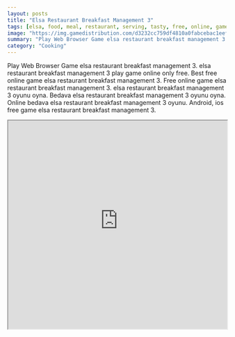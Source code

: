 ```yaml
---
layout: posts
title: "Elsa Restaurant Breakfast Management 3"
tags: [elsa, food, meal, restaurant, serving, tasty, free, online, games, oyna, game, free, games, play, play, games]
image: "https://img.gamedistribution.com/d3232cc759df4810a0fabcebac1eef0b.jpg"
summary: "Play Web Browser Game elsa restaurant breakfast management 3. elsa restaurant breakfast management 3 play game online only free. Best free online game elsa restaurant breakfast management 3. Free online game elsa restaurant breakfast management 3. elsa restaurant breakfast management 3 oyunu oyna. Bedava elsa restaurant breakfast management 3 oyunu oyna. Online bedava elsa restaurant breakfast management 3 oyunu. Android, ios free game elsa restaurant breakfast management 3."
category: "Cooking"
---
```


Play Web Browser Game elsa restaurant breakfast management 3. elsa restaurant breakfast management 3 play game online only free. Best free online game elsa restaurant breakfast management 3. Free online game elsa restaurant breakfast management 3. elsa restaurant breakfast management 3 oyunu oyna. Bedava elsa restaurant breakfast management 3 oyunu oyna. Online bedava elsa restaurant breakfast management 3 oyunu. Android, ios free game elsa restaurant breakfast management 3.

<iframe width="100%" height="480px;" src="https://flash.gamedistribution.com?game=d3232cc759df4810a0fabcebac1eef0b"></iframe>